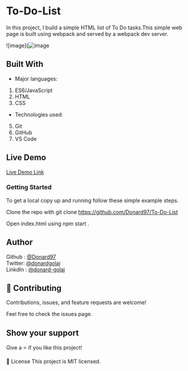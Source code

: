 # To-Do-List

In this project, I build a simple HTML list of To Do tasks.This simple web page is built using webpack and served by a webpack dev server.

![image](![image](https://user-images.githubusercontent.com/74506933/130815468-ed0818d7-5009-4f67-946a-e7be9109be7e.png)

## Built With

- Major languages:
1. ES6/JavaScript
2. HTML
3. CSS

- Technologies used:
5. Git
6. GitHub
7. VS Code

## Live Demo

[Live Demo Link](https://donard97.github.io/To-Do-List/)

### Getting Started 

To get a local copy up and running follow these simple example steps.

Clone the repo with git clone https://github.com/Donard97/To-Do-List

Open index.html using npm start .

## Author 
Github : [@Donard97](https://github.com/Donard97) <br>
Twitter: [@donardgolaj](https://twitter.com/donardgolaj) <br>
LinkdIn : [@donard-golaj](https://www.linkedin.com/in/donard-golaj/) <br>

## 🤝 Contributing
Contributions, issues, and feature requests are welcome!

Feel free to check the issues page.

## Show your support
Give a ⭐️ if you like this project!

📝 License
This project is MIT licensed.
